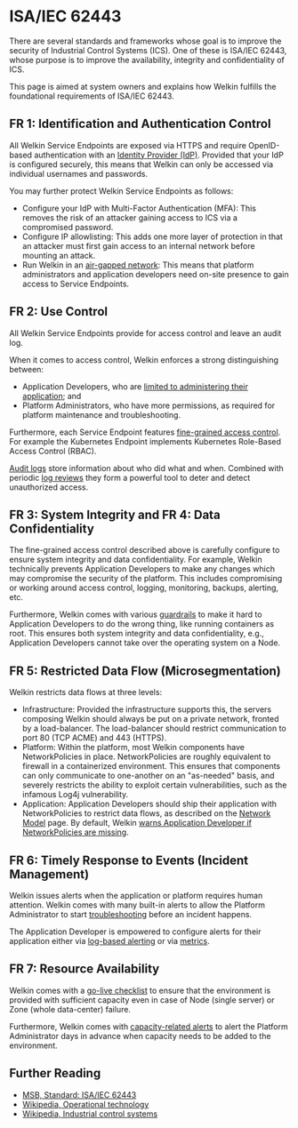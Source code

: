 # ISA/IEC 62443

There are several standards and frameworks whose goal is to improve the security of Industrial Control Systems (ICS).
One of these is ISA/IEC 62443, whose purpose is to improve the availability, integrity and confidentiality of ICS.

This page is aimed at system owners and explains how Welkin fulfills the foundational requirements of ISA/IEC 62443.

## FR 1: Identification and Authentication Control

All Welkin Service Endpoints are exposed via HTTPS and require OpenID-based authentication with an [Identity Provider (IdP)](../user-guide/prepare-idp.md).
Provided that your IdP is configured securely, this means that Welkin can only be accessed via individual usernames and passwords.

You may further protect Welkin Service Endpoints as follows:

- Configure your IdP with Multi-Factor Authentication (MFA): This removes the risk of an attacker gaining access to ICS via a compromised password.
- Configure IP allowlisting: This adds one more layer of protection in that an attacker must first gain access to an internal network before mounting an attack.
- Run Welkin in an [air-gapped network](../operator-manual/air-gapped.md): This means that platform administrators and application developers need on-site presence to gain access to Service Endpoints.

## FR 2: Use Control

All Welkin Service Endpoints provide for access control and leave an audit log.

When it comes to access control, Welkin enforces a strong distinguishing between:

- Application Developers, who are [limited to administering their application](../user-guide/demarcation.md); and
- Platform Administrators, who have more permissions, as required for platform maintenance and troubleshooting.

Furthermore, each Service Endpoint features [fine-grained access control](../user-guide/delegation.md).
For example the Kubernetes Endpoint implements Kubernetes Role-Based Access Control (RBAC).

[Audit logs](../ciso-guide/audit-logs.md) store information about who did what and when.
Combined with periodic [log reviews](../ciso-guide/log-review.md) they form a powerful tool to deter and detect unauthorized access.

## FR 3: System Integrity and FR 4: Data Confidentiality

The fine-grained access control described above is carefully configure to ensure system integrity and data confidentiality.
For example, Welkin technically prevents Application Developers to make any changes which may compromise the security of the platform.
This includes compromising or working around access control, logging, monitoring, backups, alerting, etc.

Furthermore, Welkin comes with various [guardrails](../user-guide/safeguards/index.md) to make it hard to Application Developers to do the wrong thing, like running containers as root.
This ensures both system integrity and data confidentiality, e.g., Application Developers cannot take over the operating system on a Node.

## FR 5: Restricted Data Flow (Microsegmentation)

Welkin restricts data flows at three levels:

- Infrastructure: Provided the infrastructure supports this, the servers composing Welkin should always be put on a private network, fronted by a load-balancer.
  The load-balancer should restrict communication to port 80 (TCP ACME) and 443 (HTTPS).
- Platform: Within the platform, most Welkin components have NetworkPolicies in place.
  NetworkPolicies are roughly equivalent to firewall in a containerized environment.
  This ensures that components can only communicate to one-another on an "as-needed" basis, and severely restricts the ability to exploit certain vulnerabilities, such as the infamous Log4j vulnerability.
- Application: Application Developers should ship their application with NetworkPolicies to restrict data flows, as described on the [Network Model](../user-guide/network-model.md) page.
  By default, Welkin [warns Application Developer if NetworkPolicies are missing](../user-guide/safeguards/enforce-networkpolicies.md).

## FR 6: Timely Response to Events (Incident Management)

Welkin issues alerts when the application or platform requires human attention.
Welkin comes with many built-in alerts to allow the Platform Administrator to start [troubleshooting](../operator-manual/troubleshooting.md) before an incident happens.

The Application Developer is empowered to configure alerts for their application either via [log-based alerting](../user-guide/log-based-alerts.md) or via [metrics](../user-guide/alerts.md).

## FR 7: Resource Availability

Welkin comes with a [go-live checklist](../user-guide/go-live.md) to ensure that the environment is provided with sufficient capacity even in case of Node (single server) or Zone (whole data-center) failure.

Furthermore, Welkin comes with [capacity-related alerts](../operator-manual/capacity-management.md) to alert the Platform Administrator days in advance when capacity needs to be added to the environment.

## Further Reading

- [MSB, Standard: ISA/IEC 62443](https://www.msb.se/siteassets/dokument/amnesomraden/informationssakerhet-cybersakerhet-och-sakra-kommunikationer/industriella-informations--och-styrsystem/faktablad-standard-isaiec-62443-.pdf)
- [Wikipedia, Operational technology](https://en.wikipedia.org/wiki/Operational_technology)
- [Wikipedia, Industrial control systems](https://en.wikipedia.org/wiki/Industrial_control_system)
